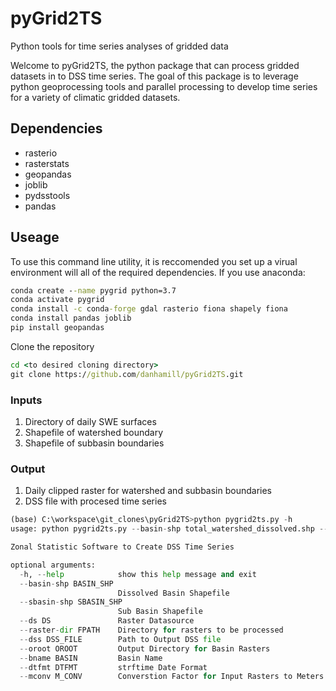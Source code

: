 # pyGrid2TS
Python tools for time series analyses of gridded data

Welcome to pyGrid2TS, the python package that can process gridded datasets in to DSS time series. The goal of this package is to leverage python geoprocessing tools and parallel processing to develop time series for a variety of climatic gridded datasets.

## Dependencies
- rasterio
- rasterstats
- geopandas
- joblib
- pydsstools
- pandas


## Useage
To use this command line utility, it is reccomended you set up a virual environment will all of the required dependencies.  If you use anaconda:

```cmd
conda create --name pygrid python=3.7
conda activate pygrid
conda install -c conda-forge gdal rasterio fiona shapely fiona
conda install pandas joblib 
pip install geopandas
```
Clone the repository

```cmd
cd <to desired cloning directory>
git clone https://github.com/danhamill/pyGrid2TS.git
```

### Inputs

1. Directory of daily SWE surfaces
2. Shapefile of watershed boundary
3. Shapefile of subbasin boundaries

### Output

1. Daily clipped raster for watershed and subbasin boundaries
2. DSS file with procesed time series


```python
(base) C:\workspace\git_clones\pyGrid2TS>python pygrid2ts.py -h
usage: python pygrid2ts.py --basin-shp total_watershed_dissolved.shp --sbasin-shp total_watershed.shp --ds SONDAS --raster-dir snodas_dir --dss output_timeseries.dss --oroot output_dir --bname RIRIE --dtfmt %Y%m%d --mconv 1000.0

Zonal Statistic Software to Create DSS Time Series

optional arguments:
  -h, --help            show this help message and exit
  --basin-shp BASIN_SHP
                        Dissolved Basin Shapefile
  --sbasin-shp SBASIN_SHP
                        Sub Basin Shapefile
  --ds DS               Raster Datasource
  --raster-dir FPATH    Directory for rasters to be processed
  --dss DSS_FILE        Path to Output DSS file
  --oroot OROOT         Output Directory for Basin Rasters
  --bname BASIN         Basin Name
  --dtfmt DTFMT         strftime Date Format
  --mconv M_CONV        Converstion Factor for Input Rasters to Meters
 ```

